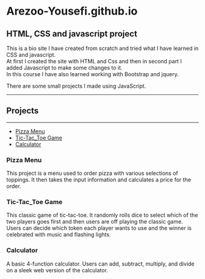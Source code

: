 # Arezoo-Yousefi.github.io
<h2>HTML, CSS and javascript project</h2>

<p>This is a bio site I have created from scratch and tried what I have learned in CSS and javascript.<br>
At first I created the site with HTML and Css and then in second part I added Javascript to make some changes to it.</br>
In this course I have also learned working with Bootstrap and jquery.</p>

<p>There are some small projects I made using JavaScript.</p>
<hr>
<h2>Projects</h2><hr>
<ul>
  <li><a href= "https://github.com/Arezoo-Yousefi/JavaScript-Projects/tree/main/Pizza_Project" target ="_blank" >Pizza Menu</a></li>
  <li><a href="https://github.com/Arezoo-Yousefi/JavaScript-Projects/tree/main/TicTacToe">Tic-Tac_Toe Game</li>
  <li><a href="https://github.com/Arezoo-Yousefi/JavaScript-Projects/tree/main/Calculator">Calculator</a></li>
 </ul>
  


<h3>Pizza Menu</h3>
<p>This project is a menu used to order pizza with various selections of toppings. It then takes the input information and calculates a price for the order.</p>

<h3>Tic-Tac_Toe Game</h3>
<p>This classic game of tic-tac-toe. It randomly rolls dice to select which of the two players goes first and then users are off playing the classic game. Users can decide which token each player wants to use and the winner is celebrated with music and flashing lights.<p> 

<h3>Calculator</h3>
<p>A basic 4-function calculator. Users can add, subtract, multiply, and divide on a sleek web version of the calculator.<p>

